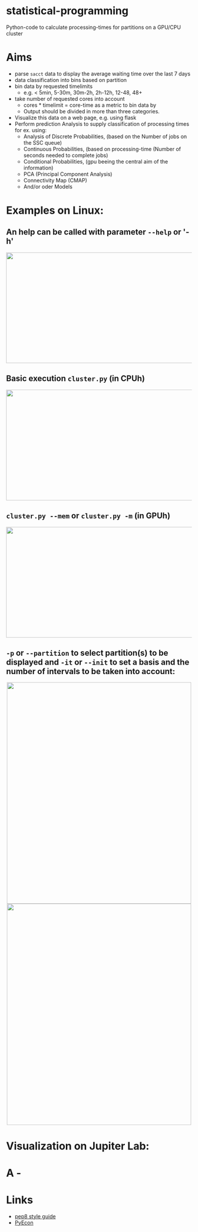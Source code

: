 # statistical-programming
Python-code to calculate processing-times for partitions on a GPU/CPU cluster
<br>

# Aims
  * parse `sacct` data to display the average waiting time over the last 7 days
  * data classification into bins based on partition
  * bin data by requested timelimits
    * e.g. < 5min, 5-30m, 30m-2h, 2h-12h, 12-48, 48+
  * take number of requested cores into account
    * cores * timelimit = core-time as a metric to bin data by
    * Output should be divided in more than three categories.
* Visualize this data on a web page, e.g. using flask
* Perform prediction Analysis to supply classification of processing times for ex. using:
    * Analysis of Discrete Probabilities, (based on the Number of jobs on the SSC queue)
    * Continuous Probabilities, (based on processing-time (Number of seconds needed to complete jobs)
    * Conditional Probabilities, (gpu beeing the central aim of the information)
    * PCA (Principal Component Analysis)
    * Connectivity Map (CMAP)
    * And/or oder Models
 
# Examples on Linux:

## An help can be called with parameter `--help` or '-h'

<p align="center">
  <img width="800" height="300" src="https://github.com/etchoum9519/statistical-programming/assets/157910011/a6c5e193-e0d4-4099-860e-f575e7e78345">
</p>

## Basic execution `cluster.py` (in CPUh)

<p align="center">
  <img width="800" height="300" src="https://github.com/etchoum9519/statistical-programming/assets/157910011/370c2a79-7772-4ff6-bf5b-43f70a6771cd">
</p>


## `cluster.py --mem` or `cluster.py -m` (in GPUh)

<p align="center">
  <img width="800" height="300" src="https://github.com/etchoum9519/statistical-programming/assets/157910011/ed97d25b-9f12-43d9-ba52-6631d732cfaf">
</p>


## `-p` or `--partition` to select partition(s) to be displayed and `-it` or `--init` to set a basis and the number of intervals to be taken into account:

<p align="center">
<img src="https://github.com/etchoum9519/statistical-programming/assets/157910011/76290142-e1e5-4157-a0cd-6d2c2f5dfda1"  width="500" height="600" /><img src="https://github.com/etchoum9519/statistical-programming/assets/157910011/cb341b40-e951-4533-8916-045e395413dd" width="500" height="600" />
</p>


# Visualization on Jupiter Lab:

# A - 



# Links

* [pep8 style guide](https://www.python.org/dev/peps/pep-0008/)
* [PyEcon](https://pyecon.org/lecture/)
